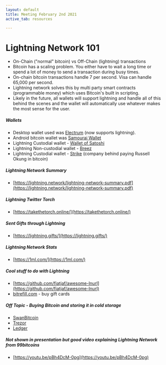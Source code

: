 ```yaml
---
layout: default
title: Meeting February 2nd 2021
active_tab: resources

---
```

# Lightning Network 101
- On-Chain ("normal" bitcoin) vs Off-Chain (lightning) transactions
- Bitcoin has a scaling problem. You either have to wait a long time or spend a lot of money to send a transaction during busy times.
- On-chain bitcoin transactions handle 7 per second. Visa can handle 65,000 per second. 
- Lightning network solves this by multi party smart contracts (programmable money) which uses Bitcoin's built in scripting.
- Likely in the future, all wallets will support lightning and handle all of this behind the scenes and the wallet will automatically use whatever makes the most sense for the user. 

##### Wallets 
- Desktop wallet used was [Electrum](https://electrum.org) (now supports lightning).
- Android bitcoin wallet was [Samourai Wallet](https://samouraiwallet.com/)
- Lightning Custodial wallet - [Wallet of Satoshi](https://www.walletofsatoshi.com/)
- Lightning Non-custodial wallet - [Breez](https://breez.technology/)
- Lightning Custodial wallet - [Strike](https://strike.acinq.co/) (company behind paying Russell Okung in bitcoin) 

##### Lightning Network Summary 
- [https://lightning.network/lightning-network-summary.pdf](https://lightning.network/lightning-network-summary.pdf)

##### Lightning Twitter Torch
- [https://takethetorch.online/](https://takethetorch.online/)

##### Sent Gifts through Lightning
- [https://lightning.gifts/](https://lightning.gifts/)

##### Lightning Network Stats
- [https://1ml.com/](https://1ml.com/)

##### Cool stuff to do with Lightning 
- [https://github.com/fiatjaf/awesome-lnurl](https://github.com/fiatjaf/awesome-lnurl)
- [bitrefill.com](https://bitrefill.com) - buy gift cards

##### Off Topic - Buying Bitcoin and storing it in cold storage
- [SwanBitcoin](https://www.swanbitcoin.com/)
- [Trezor](https://trezor.io/)
- [Ledger](https://www.ledger.com/)

##### Not shown in presentation but good video explaining Lightning Network from 99bitcoins
- [https://youtu.be/pBh4DcM-0pg](https://youtu.be/pBh4DcM-0pg)

